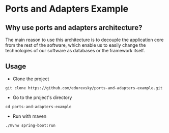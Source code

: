# Ports and Adapters Example

## Why use ports and adapters architecture?
The main reason to use this architecture is to decouple the application core from the rest of the software, 
which enable us to easily change the technologies of our software as databases or the framework itself.

## Usage
- Clone the project
```
git clone https://github.com/edurevsky/ports-and-adapters-example.git
```
- Go to the project's directory
```
cd ports-and-adapters-example
```
- Run with maven
```
./mvnw spring-boot:run
```